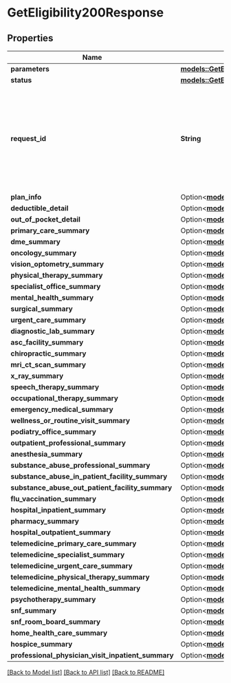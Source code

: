 # GetEligibility200Response

## Properties

Name | Type | Description | Notes
------------ | ------------- | ------------- | -------------
**parameters** | [**models::GetEligibility200ResponseParameters**](getEligibility_200_response_parameters.md) |  | 
**status** | [**models::GetEligibility200ResponseStatus**](getEligibility_200_response_status.md) |  | 
**request_id** | **String** | A unique identifier for the given response which Ribbon can use to find it in our logs during support requests | 
**plan_info** | Option<[**models::GetEligibility200ResponsePlanInfo**](getEligibility_200_response_plan_info.md)> |  | [optional]
**deductible_detail** | Option<[**models::GetEligibility200ResponseDeductibleDetail**](getEligibility_200_response_deductible_detail.md)> |  | [optional]
**out_of_pocket_detail** | Option<[**models::GetEligibility200ResponseOutOfPocketDetail**](getEligibility_200_response_out_of_pocket_detail.md)> |  | [optional]
**primary_care_summary** | Option<[**models::GetEligibility200ResponsePrimaryCareSummary**](getEligibility_200_response_primary_care_summary.md)> |  | [optional]
**dme_summary** | Option<[**models::GetEligibility200ResponsePrimaryCareSummary**](getEligibility_200_response_primary_care_summary.md)> |  | [optional]
**oncology_summary** | Option<[**models::GetEligibility200ResponsePrimaryCareSummary**](getEligibility_200_response_primary_care_summary.md)> |  | [optional]
**vision_optometry_summary** | Option<[**models::GetEligibility200ResponsePrimaryCareSummary**](getEligibility_200_response_primary_care_summary.md)> |  | [optional]
**physical_therapy_summary** | Option<[**models::GetEligibility200ResponsePrimaryCareSummary**](getEligibility_200_response_primary_care_summary.md)> |  | [optional]
**specialist_office_summary** | Option<[**models::GetEligibility200ResponsePrimaryCareSummary**](getEligibility_200_response_primary_care_summary.md)> |  | [optional]
**mental_health_summary** | Option<[**models::GetEligibility200ResponsePrimaryCareSummary**](getEligibility_200_response_primary_care_summary.md)> |  | [optional]
**surgical_summary** | Option<[**models::GetEligibility200ResponsePrimaryCareSummary**](getEligibility_200_response_primary_care_summary.md)> |  | [optional]
**urgent_care_summary** | Option<[**models::GetEligibility200ResponsePrimaryCareSummary**](getEligibility_200_response_primary_care_summary.md)> |  | [optional]
**diagnostic_lab_summary** | Option<[**models::GetEligibility200ResponsePrimaryCareSummary**](getEligibility_200_response_primary_care_summary.md)> |  | [optional]
**asc_facility_summary** | Option<[**models::GetEligibility200ResponsePrimaryCareSummary**](getEligibility_200_response_primary_care_summary.md)> |  | [optional]
**chiropractic_summary** | Option<[**models::GetEligibility200ResponsePrimaryCareSummary**](getEligibility_200_response_primary_care_summary.md)> |  | [optional]
**mri_ct_scan_summary** | Option<[**models::GetEligibility200ResponsePrimaryCareSummary**](getEligibility_200_response_primary_care_summary.md)> |  | [optional]
**x_ray_summary** | Option<[**models::GetEligibility200ResponsePrimaryCareSummary**](getEligibility_200_response_primary_care_summary.md)> |  | [optional]
**speech_therapy_summary** | Option<[**models::GetEligibility200ResponsePrimaryCareSummary**](getEligibility_200_response_primary_care_summary.md)> |  | [optional]
**occupational_therapy_summary** | Option<[**models::GetEligibility200ResponsePrimaryCareSummary**](getEligibility_200_response_primary_care_summary.md)> |  | [optional]
**emergency_medical_summary** | Option<[**models::GetEligibility200ResponsePrimaryCareSummary**](getEligibility_200_response_primary_care_summary.md)> |  | [optional]
**wellness_or_routine_visit_summary** | Option<[**models::GetEligibility200ResponsePrimaryCareSummary**](getEligibility_200_response_primary_care_summary.md)> |  | [optional]
**podiatry_office_summary** | Option<[**models::GetEligibility200ResponsePrimaryCareSummary**](getEligibility_200_response_primary_care_summary.md)> |  | [optional]
**outpatient_professional_summary** | Option<[**models::GetEligibility200ResponsePrimaryCareSummary**](getEligibility_200_response_primary_care_summary.md)> |  | [optional]
**anesthesia_summary** | Option<[**models::GetEligibility200ResponsePrimaryCareSummary**](getEligibility_200_response_primary_care_summary.md)> |  | [optional]
**substance_abuse_professional_summary** | Option<[**models::GetEligibility200ResponsePrimaryCareSummary**](getEligibility_200_response_primary_care_summary.md)> |  | [optional]
**substance_abuse_in_patient_facility_summary** | Option<[**models::GetEligibility200ResponsePrimaryCareSummary**](getEligibility_200_response_primary_care_summary.md)> |  | [optional]
**substance_abuse_out_patient_facility_summary** | Option<[**models::GetEligibility200ResponsePrimaryCareSummary**](getEligibility_200_response_primary_care_summary.md)> |  | [optional]
**flu_vaccination_summary** | Option<[**models::GetEligibility200ResponsePrimaryCareSummary**](getEligibility_200_response_primary_care_summary.md)> |  | [optional]
**hospital_inpatient_summary** | Option<[**models::GetEligibility200ResponsePrimaryCareSummary**](getEligibility_200_response_primary_care_summary.md)> |  | [optional]
**pharmacy_summary** | Option<[**models::GetEligibility200ResponsePrimaryCareSummary**](getEligibility_200_response_primary_care_summary.md)> |  | [optional]
**hospital_outpatient_summary** | Option<[**models::GetEligibility200ResponsePrimaryCareSummary**](getEligibility_200_response_primary_care_summary.md)> |  | [optional]
**telemedicine_primary_care_summary** | Option<[**models::GetEligibility200ResponsePrimaryCareSummary**](getEligibility_200_response_primary_care_summary.md)> |  | [optional]
**telemedicine_specialist_summary** | Option<[**models::GetEligibility200ResponsePrimaryCareSummary**](getEligibility_200_response_primary_care_summary.md)> |  | [optional]
**telemedicine_urgent_care_summary** | Option<[**models::GetEligibility200ResponsePrimaryCareSummary**](getEligibility_200_response_primary_care_summary.md)> |  | [optional]
**telemedicine_physical_therapy_summary** | Option<[**models::GetEligibility200ResponsePrimaryCareSummary**](getEligibility_200_response_primary_care_summary.md)> |  | [optional]
**telemedicine_mental_health_summary** | Option<[**models::GetEligibility200ResponsePrimaryCareSummary**](getEligibility_200_response_primary_care_summary.md)> |  | [optional]
**psychotherapy_summary** | Option<[**models::GetEligibility200ResponsePrimaryCareSummary**](getEligibility_200_response_primary_care_summary.md)> |  | [optional]
**snf_summary** | Option<[**models::GetEligibility200ResponsePrimaryCareSummary**](getEligibility_200_response_primary_care_summary.md)> |  | [optional]
**snf_room_board_summary** | Option<[**models::GetEligibility200ResponsePrimaryCareSummary**](getEligibility_200_response_primary_care_summary.md)> |  | [optional]
**home_health_care_summary** | Option<[**models::GetEligibility200ResponsePrimaryCareSummary**](getEligibility_200_response_primary_care_summary.md)> |  | [optional]
**hospice_summary** | Option<[**models::GetEligibility200ResponsePrimaryCareSummary**](getEligibility_200_response_primary_care_summary.md)> |  | [optional]
**professional_physician_visit_inpatient_summary** | Option<[**models::GetEligibility200ResponsePrimaryCareSummary**](getEligibility_200_response_primary_care_summary.md)> |  | [optional]

[[Back to Model list]](../README.md#documentation-for-models) [[Back to API list]](../README.md#documentation-for-api-endpoints) [[Back to README]](../README.md)


